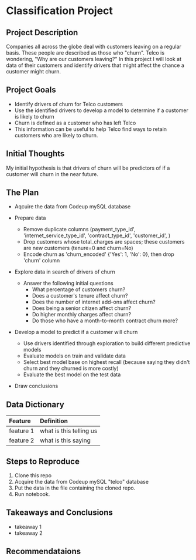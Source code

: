 # Classification Project

## Project Description
Companies all across the globe deal with customers leaving on a regular basis. These people are described as those who "churn". Telco is wondering, "Why are our customers leaving?" In this project I will look at data of their customers and identify drivers that might affect the chance a customer might churn.

## Project Goals
* Identify drivers of churn for Telco customers
* Use the identified drivers to develop a model to determine if a customer is likely to churn
* Churn is defined as a customer who has left Telco
* This information can be useful to help Telco find ways to retain customers who are likely to churn.

## Initial Thoughts

My initial hypothesis is that drivers of churn will be predictors of if a customer will churn in the near future.

## The Plan
* Aqcuire the data from Codeup mySQL database

* Prepare data
    * Remove duplicate columns (payment_type_id', 'internet_service_type_id', 'contract_type_id', 'customer_id', )
    * Drop customers whose total_charges are spaces; these customers are new customers (tenure=0 and churn=No)
    * Encode churn as 'churn_encoded' {'Yes': 1, 'No': 0}, then drop 'churn' column

* Explore data in search of drivers of churn
    * Answer the following initial questions
        * What percentage of customers churn?
        * Does a customer's tenure affect churn?
        * Does the number of internet add-ons affect churn?
        * Does being a senior citizen affect churn?
        * Do higher monthly charges affect churn?
        * Do those who have a month-to-month contract churn more?

* Develop a model to predict if a customer will churn
    * Use drivers identified through exploration to build different predictive models
    * Evaluate models on train and validate data
    * Select best model base on highest recall (because saying they didn't churn and they churned is more costly)
    * Evaluate the best model on the test data

* Draw conclusions

## Data Dictionary

| Feature | Definition |
|:--------|:-----------|
|feature 1| what is this telling us|
|feature 2| what is this saying|


## Steps to Reproduce
1. Clone this repo
2. Acquire the data from Codeup mySQL "telco" database
3. Put the data in the file containing the cloned repo.
4. Run notebook.

## Takeaways and Conclusions
* takeaway 1
* takeaway 2

## Recommendataions